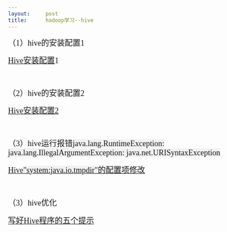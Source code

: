 ```yaml
---
layout:     post
title:      hadoop学习--hive
---
```

<div id="article_content" class="article_content clearfix csdn-tracking-statistics" data-pid="blog" data-mod="popu_307" data-dsm="post">
								            <link rel="stylesheet" href="https://csdnimg.cn/release/phoenix/template/css/ck_htmledit_views-f76675cdea.css">
						<div class="htmledit_views" id="content_views">
                
<p><span style="font-family:'Microsoft YaHei';font-size:18px;">（1）hive的安装配置1</span></p>
<p><span style="font-family:'Microsoft YaHei';font-size:18px;"><a href="http://hatech.blog.51cto.com/8360868/1427748" rel="nofollow">Hive安装配置</a>1</span></p>
<p><span style="font-family:'Microsoft YaHei';font-size:18px;"><br></span></p>
<p></p>
<p><span style="font-family:'Microsoft YaHei';font-size:18px;">（2）hive的安装配置2</span></p>
<span style="font-family:'Microsoft YaHei';font-size:18px;"><a href="http://blog.sina.com.cn/s/blog_6c288ff50102v5rg.html" rel="nofollow">Hive安装配置2</a></span>
<p><span style="font-family:'Microsoft YaHei';font-size:18px;"><br></span></p>
<p></p>
<p><span style="font-family:'Microsoft YaHei';font-size:18px;">（3）hive运行报错<span style="background-color:rgb(241,241,241);">java.lang.RuntimeException: java.lang.IllegalArgumentException: java.net.URISyntaxException</span></span></p>
<span style="font-family:'Microsoft YaHei';font-size:18px;"><a href="http://f.dataguru.cn/thread-459379-1-1.html" rel="nofollow">Hive<span style="background-color:rgb(241,241,241);">"system:java.io.tmpdir"的配置项</span>修改<br></a></span>
<p><span style="font-family:'Microsoft YaHei';font-size:18px;"><br></span></p>
<p></p>
<p><span style="font-family:'Microsoft YaHei';font-size:18px;">（3）hive优化</span><span style="font-family:'Microsoft YaHei';"><span style="font-size:24px;"><br></span></span></p>
<p><a href="http://www.alidata.org/archives/622" rel="nofollow"><span style="font-family:'Microsoft YaHei';font-size:18px;">写好Hive程序的五个提示</span></a></p>
<span style="font-family:'Microsoft YaHei';font-size:18px;"><a href="http://www.alidata.org/archives/622" rel="nofollow"><br></a></span>
<p><span style="font-family:'Microsoft YaHei';font-size:18px;"><br></span></p>
<span style="font-family:'Microsoft YaHei';font-size:18px;"><br></span><span style="font-family:'Microsoft YaHei';font-size:18px;"><br></span>
            </div>
                </div>